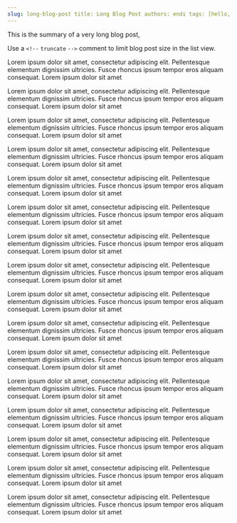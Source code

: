 ```yaml
---
slug: long-blog-post title: Long Blog Post authors: endi tags: [hello, docusaurus]
---
```


This is the summary of a very long blog post,

Use a `<!--` `truncate` `-->` comment to limit blog post size in the list view.

<!--truncate-->

Lorem ipsum dolor sit amet, consectetur adipiscing elit. Pellentesque elementum dignissim ultricies. Fusce rhoncus ipsum
tempor eros aliquam consequat. Lorem ipsum dolor sit amet

Lorem ipsum dolor sit amet, consectetur adipiscing elit. Pellentesque elementum dignissim ultricies. Fusce rhoncus ipsum
tempor eros aliquam consequat. Lorem ipsum dolor sit amet

Lorem ipsum dolor sit amet, consectetur adipiscing elit. Pellentesque elementum dignissim ultricies. Fusce rhoncus ipsum
tempor eros aliquam consequat. Lorem ipsum dolor sit amet

Lorem ipsum dolor sit amet, consectetur adipiscing elit. Pellentesque elementum dignissim ultricies. Fusce rhoncus ipsum
tempor eros aliquam consequat. Lorem ipsum dolor sit amet

Lorem ipsum dolor sit amet, consectetur adipiscing elit. Pellentesque elementum dignissim ultricies. Fusce rhoncus ipsum
tempor eros aliquam consequat. Lorem ipsum dolor sit amet

Lorem ipsum dolor sit amet, consectetur adipiscing elit. Pellentesque elementum dignissim ultricies. Fusce rhoncus ipsum
tempor eros aliquam consequat. Lorem ipsum dolor sit amet

Lorem ipsum dolor sit amet, consectetur adipiscing elit. Pellentesque elementum dignissim ultricies. Fusce rhoncus ipsum
tempor eros aliquam consequat. Lorem ipsum dolor sit amet

Lorem ipsum dolor sit amet, consectetur adipiscing elit. Pellentesque elementum dignissim ultricies. Fusce rhoncus ipsum
tempor eros aliquam consequat. Lorem ipsum dolor sit amet

Lorem ipsum dolor sit amet, consectetur adipiscing elit. Pellentesque elementum dignissim ultricies. Fusce rhoncus ipsum
tempor eros aliquam consequat. Lorem ipsum dolor sit amet

Lorem ipsum dolor sit amet, consectetur adipiscing elit. Pellentesque elementum dignissim ultricies. Fusce rhoncus ipsum
tempor eros aliquam consequat. Lorem ipsum dolor sit amet

Lorem ipsum dolor sit amet, consectetur adipiscing elit. Pellentesque elementum dignissim ultricies. Fusce rhoncus ipsum
tempor eros aliquam consequat. Lorem ipsum dolor sit amet

Lorem ipsum dolor sit amet, consectetur adipiscing elit. Pellentesque elementum dignissim ultricies. Fusce rhoncus ipsum
tempor eros aliquam consequat. Lorem ipsum dolor sit amet

Lorem ipsum dolor sit amet, consectetur adipiscing elit. Pellentesque elementum dignissim ultricies. Fusce rhoncus ipsum
tempor eros aliquam consequat. Lorem ipsum dolor sit amet

Lorem ipsum dolor sit amet, consectetur adipiscing elit. Pellentesque elementum dignissim ultricies. Fusce rhoncus ipsum
tempor eros aliquam consequat. Lorem ipsum dolor sit amet

Lorem ipsum dolor sit amet, consectetur adipiscing elit. Pellentesque elementum dignissim ultricies. Fusce rhoncus ipsum
tempor eros aliquam consequat. Lorem ipsum dolor sit amet

Lorem ipsum dolor sit amet, consectetur adipiscing elit. Pellentesque elementum dignissim ultricies. Fusce rhoncus ipsum
tempor eros aliquam consequat. Lorem ipsum dolor sit amet
